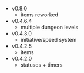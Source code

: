 - v0.8.0
  - items reworked 
- v0.4.6.4
  - multiple dungeon levels
- v0.4.3.0
  - initiative/speed system
- v0.4.2.5
  - items
- v0.4.2.0
  - statuses + timers